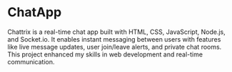 # ChatApp
Chattrix is a real-time chat app built with HTML, CSS, JavaScript, Node.js, and Socket.io. It enables instant messaging between users with features like live message updates, user join/leave alerts, and private chat rooms. This project enhanced my skills in web development and real-time communication.
